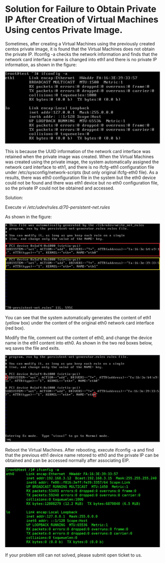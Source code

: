 # Solution for Failure to Obtain Private IP After Creation of Virtual Machines Using centos Private Image.



Sometimes, after creating a Virtual Machines using the previously created centos private image, it is found that the Virtual Machines does not obtain the private IP. Ifconfig -a checks the network information and finds that the network card interface name is changed into eth1 and there is no private IP information, as shown in the figure:

![](https://github.com/jdcloudcom/cn/blob/cn-VirtualMachine-Linux/image/Elastic-Compute/Virtual-Machine/Linux/%E4%BD%BF%E7%94%A8centos%E7%A7%81%E6%9C%89%E9%95%9C%E5%83%8F%E5%88%9B%E5%BB%BA%E4%BA%91%E4%B8%BB%E6%9C%BA%E5%90%8E%E6%97%A0%E6%B3%95%E8%8E%B7%E5%8F%96%E5%86%85%E7%BD%91IP%E8%A7%A3%E5%86%B3%E5%8A%9E%E6%B3%9501.png)

This is because the UUID information of the network card interface was retained when the private image was created. When the Virtual Machines was created using the private image, the system automatically assigned the network card interface to eth1, and there is no ifcfg-eth1 configuration file under /etc/sysconfig/network-scripts (but only original ifcfg-eth0 file). As a results, there was eth0 configuration file in the system but the eth0 device could not be found and there was eth1 device but no eth0 configuration file, so the private IP could not be obtained and accessed.

Solution:

Execute
*vi /etc/udev/rules.d/70-persistent-net.rules*

As shown in the figure:

![](https://github.com/jdcloudcom/cn/blob/cn-VirtualMachine-Linux/image/Elastic-Compute/Virtual-Machine/Linux/%E4%BD%BF%E7%94%A8centos%E7%A7%81%E6%9C%89%E9%95%9C%E5%83%8F%E5%88%9B%E5%BB%BA%E4%BA%91%E4%B8%BB%E6%9C%BA%E5%90%8E%E6%97%A0%E6%B3%95%E8%8E%B7%E5%8F%96%E5%86%85%E7%BD%91IP%E8%A7%A3%E5%86%B3%E5%8A%9E%E6%B3%9502.png)

You can see that the system automatically generates the content of eth1 (yellow box) under the content of the original eth0 network card interface (red box).

Modify the file, comment out the content of eth0, and change the device name in the eth1 content into eth0. As shown in the two red boxes below, wq saves the file and exits.

![](https://github.com/jdcloudcom/cn/blob/cn-VirtualMachine-Linux/image/Elastic-Compute/Virtual-Machine/Linux/%E4%BD%BF%E7%94%A8centos%E7%A7%81%E6%9C%89%E9%95%9C%E5%83%8F%E5%88%9B%E5%BB%BA%E4%BA%91%E4%B8%BB%E6%9C%BA%E5%90%8E%E6%97%A0%E6%B3%95%E8%8E%B7%E5%8F%96%E5%86%85%E7%BD%91IP%E8%A7%A3%E5%86%B3%E5%8A%9E%E6%B3%9503.png)

Reboot the Virtual Machines. After rebooting, execute ifconfig -a and find that the previous eth1 device name retored to eth0 and the private IP can be obtained and can be accessed normally after associating EIP.

![](https://github.com/jdcloudcom/cn/blob/cn-VirtualMachine-Linux/image/Elastic-Compute/Virtual-Machine/Linux/%E4%BD%BF%E7%94%A8centos%E7%A7%81%E6%9C%89%E9%95%9C%E5%83%8F%E5%88%9B%E5%BB%BA%E4%BA%91%E4%B8%BB%E6%9C%BA%E5%90%8E%E6%97%A0%E6%B3%95%E8%8E%B7%E5%8F%96%E5%86%85%E7%BD%91IP%E8%A7%A3%E5%86%B3%E5%8A%9E%E6%B3%9504.png)

If your problem still can not solved, please submit open ticket to us.
